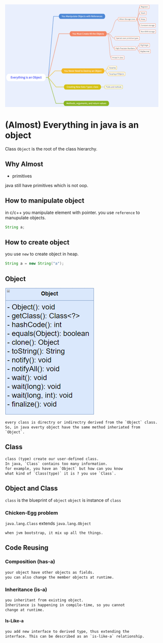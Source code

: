 ![](./outline.png)
# (Almost) Everything in java is an object
Class `Object` is the root of the class hierarchy.

## Why Almost
- primitives

java still have primitives which is not oop.

## How to manipulate object
in c/c++ you manipulate element with pointer.
you use `reference` to manupulate objects.
```java
String a;
```

## How to create object
you use `new` to create object in heap.
```java
String a = new String("a");
```

## Object
![object](./object.png)

    every class is directry or indirectry derived from the `Object` class.
    So, in java everty object have the same method inheriated from `Object`.

## Class
    class (type) create our user-defined class.
    In java, `Class` contains too many information.
    for example, you have an `Object` but how can you know 
    what kind of `Class(type)` it is ? you use `Class`.

## Object and Class
`class` is the blueprint of `object`
`object` is instance of `class`

### Chicken-Egg problem
`java.lang.Class` extends `java.lang.Object`
    
    when jvm bootstrap, it mix up all the things.


## Code Reusing

### Composition (has-a)
    your object have other objects as fields.
    you can also change the member objects at runtime.

### Inheritance (is-a)
    you inheritant from existing object.
    Inheritance is happening in compile-time, so you cannot 
    change at runtime.

#### Is-Like-a
    you add new interface to derived type, thus extending the 
    interface. This can be described as an `is-like-a` relationship.